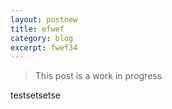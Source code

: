 ```yaml
---
layout: postnew
title: efwef
category: blog
excerpt: fwef34
---
```


> This post is a work in progress
 
 testsetsetse